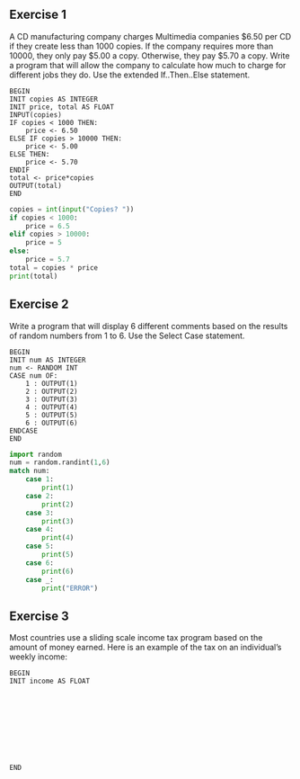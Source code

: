 ## Exercise 1
A CD manufacturing company charges Multimedia companies $6.50 per CD if they create less than 1000 copies. If the company requires more than 10000, they only pay $5.00 a copy. Otherwise, they pay $5.70 a copy. Write a program that will allow the company to calculate how much to charge for different jobs they do. Use the extended If..Then..Else statement.

```Pseudocode
BEGIN
INIT copies AS INTEGER
INIT price, total AS FLOAT
INPUT(copies)
IF copies < 1000 THEN:
	price <- 6.50
ELSE IF copies > 10000 THEN:
	price <- 5.00
ELSE THEN:
	price <- 5.70
ENDIF
total <- price*copies
OUTPUT(total)
END
```

```python
copies = int(input("Copies? "))
if copies < 1000:
	price = 6.5
elif copies > 10000:
	price = 5
else:
	price = 5.7
total = copies * price
print(total)
```

## Exercise 2

Write a program that will display 6 different comments based on the results of random numbers from 1 to 6. Use the Select Case statement.

```Pseudocode
BEGIN
INIT num AS INTEGER
num <- RANDOM INT
CASE num OF:
	1 : OUTPUT(1)
	2 : OUTPUT(2)
	3 : OUTPUT(3)
	4 : OUTPUT(4)
	5 : OUTPUT(5)
	6 : OUTPUT(6)
ENDCASE
END
```

```python
import random
num = random.randint(1,6)
match num:
	case 1:
		print(1)
	case 2:
		print(2)
	case 3:
		print(3)
	case 4:
		print(4)
	case 5:
		print(5)
	case 6:
		print(6)
	case _:
		print("ERROR")
```


## Exercise 3
Most countries use a sliding scale income tax program based on the amount of money earned. Here is an example of the tax on an individual’s weekly income:

```Pseudocode
BEGIN
INIT income AS FLOAT










END
```












